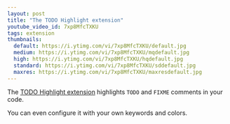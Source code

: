 ```yaml
---
layout: post
title: "The TODO Highlight extension"
youtube_video_id: 7xp8MfcTXKU
tags: extension
thumbnails:
  default: https://i.ytimg.com/vi/7xp8MfcTXKU/default.jpg
  medium: https://i.ytimg.com/vi/7xp8MfcTXKU/mqdefault.jpg
  high: https://i.ytimg.com/vi/7xp8MfcTXKU/hqdefault.jpg
  standard: https://i.ytimg.com/vi/7xp8MfcTXKU/sddefault.jpg
  maxres: https://i.ytimg.com/vi/7xp8MfcTXKU/maxresdefault.jpg
---
```


The [TODO Highlight extension](https://marketplace.visualstudio.com/items?itemName=wayou.vscode-todo-highlight) highlights `TODO` and `FIXME` comments in your code.

You can even configure it with your own keywords and colors.
